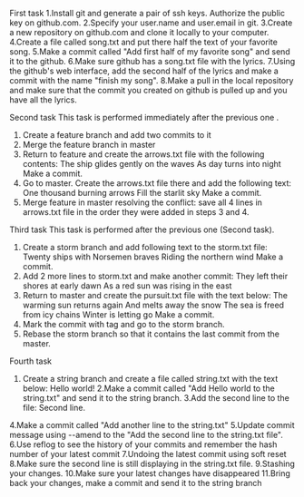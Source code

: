 First task
1.Install git and generate a pair of ssh keys. Authorize the public key on github.com.
2.Specify your user.name and user.email in git.
3.Create a new repository on github.com and clone it locally to your computer.
4.Create a file called song.txt and put there half the text of your favorite song.
5.Make a commit called "Add first half of my favorite song" and send it to the github.
6.Make sure github has a song.txt file with the lyrics.
7.Using the github's web interface, add the second half of the lyrics and make a commit with the name "finish my song".
8.Make a pull in the local repository and make sure that the commit you created on github is pulled up and you have all the lyrics.

Second task
This task is performed immediately after the previous one .
1. Create a feature branch and add two commits to it
2. Merge the feature branch in master
3. Return to feature and create the arrows.txt file with the following contents:
The ship glides gently on the waves
As day turns into night
Make a commit.
4. Go to master. Create the arrows.txt file there and add the following text:
One thousand burning arrows
Fill the starlit sky
Make a commit.
5. Merge feature in master resolving the conflict: save all 4 lines in arrows.txt file in the order they were added in steps 3 and 4.

Third task
This task is performed after the previous one (Second task).
1. Create a storm branch and add following text to the storm.txt file:
Twenty ships with Norsemen braves
Riding the northern wind
Make a commit.
2. Add 2 more lines to storm.txt and make another commit:
They left their shores at early dawn
As a red sun was rising in the east
3. Return to master and create the pursuit.txt file with the text below:
The warming sun returns again
And melts away the snow
The sea is freed from icy chains
Winter is letting go
Make a commit.
4. Mark the commit with tag and go to the storm branch.
5. Rebase the storm branch so that it contains the last commit from the master.

Fourth task
1. Create a string branch and create a file called string.txt with the text below:
Hello world!
2.Make a commit called "Add Hello world to the string.txt" and send it to the string branch.
3.Add the second line to the file:
Second line.


4.Make a commit called "Add another line to the string.txt" 
5.Update commit message using --amend to the "Add the second line to the string.txt file".
6.Use reflog to see the history of your commits and remember the hash number of your latest commit
7.Undoing the latest commit using soft reset
8.Make sure the second line is still displaying in the string.txt file.
9.Stashing your changes.
10.Make sure your latest changes have disappeared
11.Bring back your changes, make a commit and send it to the string branch